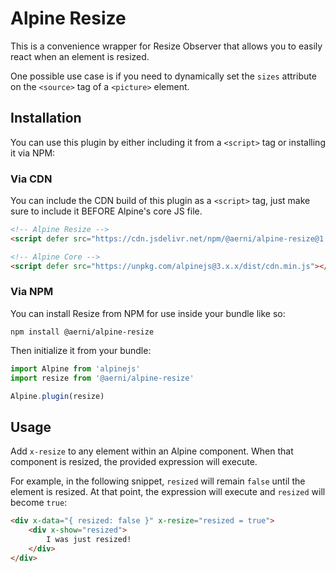 # Alpine Resize
This is a convenience wrapper for Resize Observer that allows you to easily react when an element is resized.

One possible use case is if you need to dynamically set the `sizes` attribute on the `<source>` tag of a `<picture>` element.

## Installation
You can use this plugin by either including it from a `<script>` tag or installing it via NPM:

### Via CDN
You can include the CDN build of this plugin as a `<script>` tag, just make sure to include it BEFORE Alpine's core JS file.

```html
<!-- Alpine Resize -->
<script defer src="https://cdn.jsdelivr.net/npm/@aerni/alpine-resize@1.x.x/dist/cdn.min.js"></script>

<!-- Alpine Core -->
<script defer src="https://unpkg.com/alpinejs@3.x.x/dist/cdn.min.js"></script>
```

### Via NPM
You can install Resize from NPM for use inside your bundle like so:

```
npm install @aerni/alpine-resize
```

Then initialize it from your bundle:

```js
import Alpine from 'alpinejs'
import resize from '@aerni/alpine-resize'

Alpine.plugin(resize)
```


## Usage
Add `x-resize` to any element within an Alpine component. When that component is resized, the provided expression will execute.

For example, in the following snippet, `resized` will remain `false` until the element is resized. At that point, the expression will execute and `resized` will become `true`:

```html
<div x-data="{ resized: false }" x-resize="resized = true">
    <div x-show="resized">
        I was just resized!
    </div>
</div>
```
